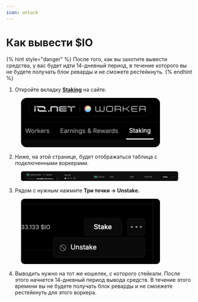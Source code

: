 ```yaml
---
icon: unlock
---
```


# Как вывести $IO

{% hint style="danger" %}
После того, как вы захотите вывести средства, у вас будет идти 14-дневный период, в течение которого вы не будете получать блок реварды и не сможете рестейкнуть.
{% endhint %}

1. Откройте вкладку [**Staking**](https://worker.io.net/worker/integrated-staking) на сайте.

<figure><img src=".gitbook/assets/st1 (1).png" alt="" width="375"><figcaption></figcaption></figure>

2. Ниже, на этой странице, будет отображаться таблица с подключенными воркерами.&#x20;

<figure><img src=".gitbook/assets/unstake (1).png" alt=""><figcaption></figcaption></figure>

3. Рядом с нужным нажмите **Три точки → Unstake.**

<figure><img src=".gitbook/assets/unstake2.png" alt="" width="375"><figcaption></figcaption></figure>

4. Выводить нужно на тот же кошелек, с которого стейкали. После этого начнется 14-дневный период вывода средств. В течение этого времени вы не будете получать блок реварды и не смоежете рестейкнуть для этого воркера.
